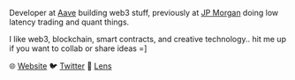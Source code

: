 Developer at [Aave](https://twitter.com/AaveAave) building web3 stuff, previously at [JP Morgan](https://www.jpmorgan.com/) doing low latency trading and quant things.

I like web3, blockchain, smart contracts, and creative technology.. hit me up if you want to collab or share ideas =]

🌐 [Website](https://garethv.xyz/)
🐦 [Twitter](https://twitter.com/gareth_xyz/)
🌿 [Lens](https://www.lensfrens.xyz/gareth.lens)

